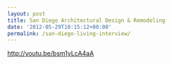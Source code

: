 ```yaml
---
layout: post
title: San Diego Architectural Design & Remodeling
date: '2012-05-29T10:15:12+00:00'
permalink: /san-diego-living-interview/
---
```

http://youtu.be/bsm1yLcA4aA
